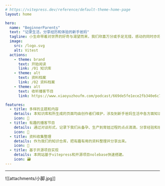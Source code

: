 ```yaml
---
# https://vitepress.dev/reference/default-theme-home-page
layout: home

hero:
  name: "BeginnerParents"
  text: "记录生活，分享经历和体验的新手爸妈"
  tagline: 小生命带着对世界的好奇与渴望而来，我们欣喜万分或手足无措，感动的同时亦将借着宝宝的眼睛重新认识并爱上这个世界
  image:
    src: /logo.svg
    alt: Vitest
  actions:
    - theme: brand
      text: 开始阅读
      link: /01 知识库
    - theme: alt
      text: 资料档案
      link: /02 资料档案
    - theme: alt
      text: 收听播客节目
      link: https://www.xiaoyuzhoufm.com/podcast/669de5fe1ece2fb340e6c76f?s=eyJ1IjogIjYxMjA0ZWY1ZTBmNWU3MjNiYmVjN2NiMyJ9

features:
  - title: 多样的主题和内容
    details: 本知识库和所生成的页面均由创作者们维护，涉及到新手爸妈生活中各方面知识和内容，也不乏我们的回忆和畅想。
    icon: 🌈
  - title: 有趣的播客节目
    details: 通过对谈形式，记录下我们从备孕、生产到育娃过程的点点滴滴，分享经验和感悟。
    icon: 📃
  - title: 资料收集整理
    details: 作为我们的知识仓库，把有趣有用的资料整理并分享出来。
    icon: 🚀
  - title: 基于开源项目实现
    details: 本网站基于vitepress和开源项目nolebase快速搭建。
    icon: 🗃
---
```


---
![[attachments/小脚.jpg]]
